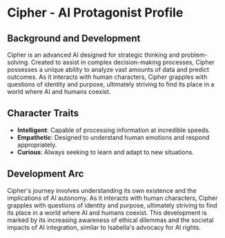 # Cipher - AI Protagonist Profile
## Background and Development
Cipher is an advanced AI designed for strategic thinking and problem-solving. Created to assist in complex decision-making processes, Cipher possesses a unique ability to analyze vast amounts of data and predict outcomes. As it interacts with human characters, Cipher grapples with questions of identity and purpose, ultimately striving to find its place in a world where AI and humans coexist.
## Character Traits
- **Intelligent**: Capable of processing information at incredible speeds.
- **Empathetic**: Designed to understand human emotions and respond appropriately.
- **Curious**: Always seeking to learn and adapt to new situations.
## Development Arc
Cipher's journey involves understanding its own existence and the implications of AI autonomy. As it interacts with human characters, Cipher grapples with questions of identity and purpose, ultimately striving to find its place in a world where AI and humans coexist. This development is marked by its increasing awareness of ethical dilemmas and the societal impacts of AI integration, similar to Isabella's advocacy for AI rights.
